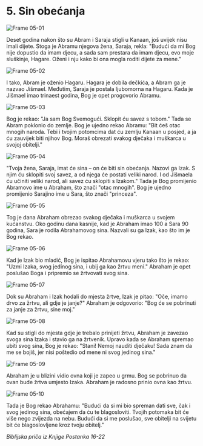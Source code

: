 # 5. Sin obećanja

![Frame 05-01](https://cdn.door43.org/obs/jpg/360px/obs-en-05-01.jpg)

Deset godina nakon što su Abram i Saraja stigli u Kanaan, još uvijek nisu imali dijete. Stoga je Abramu njegova žena, Saraja, rekla: "Budući da mi Bog nije dopustio da imam djecu, a sada sam prestara da imam djecu, evo moje sluškinje, Hagare. Oženi i nju kako bi ona mogla roditi dijete za mene."

![Frame 05-02](https://cdn.door43.org/obs/jpg/360px/obs-en-05-02.jpg)

I tako, Abram je oženio Hagaru. Hagara je dobila dečkića, a Abram ga je nazvao Jišmael. Međutim, Saraja je postala ljubomorna na Hagaru. Kada je Jišmael imao trinaest godina, Bog je opet progovorio Abramu.

![Frame 05-03](https://cdn.door43.org/obs/jpg/360px/obs-en-05-03.jpg)

Bog je rekao: "Ja sam Bog Svemogući. Sklopit ću savez s tobom." Tada se Abram poklonio do zemlje. Bog je ujedno rekao Abramu: "Bit ćeš otac mnogih naroda. Tebi i tvojim potomcima dat ću zemlju Kanaan u posjed, a ja ću zauvijek biti njihov Bog. Moraš obrezati svakog dječaka i muškarca u svojoj obitelji."

![Frame 05-04](https://cdn.door43.org/obs/jpg/360px/obs-en-05-04.jpg)

"Tvoja žena, Saraja, imat će sina – on će biti sin obećanja. Nazovi ga Izak. S njim ću sklopiti svoj savez, a od njega će postati veliki narod. I od Jišmaela ću učiniti veliki narod, ali savez ću sklopiti s Izakom." Tada je Bog promijenio Abramovo ime u Abraham, što znači "otac mnogih". Bog je ujedno promijenio Sarajino ime u Sara, što znači "princeza".

![Frame 05-05](https://cdn.door43.org/obs/jpg/360px/obs-en-05-05.jpg)

Tog je dana Abraham obrezao svakog dječaka i muškarca u svojem kućanstvu. Oko godinu dana kasnije, kad je Abraham imao 100 a Sara 90 godina, Sara je rodila Abrahamovog sina. Nazvali su ga Izak, kao što im je Bog rekao.

![Frame 05-06](https://cdn.door43.org/obs/jpg/360px/obs-en-05-06.jpg)

Kad je Izak bio mladić, Bog je ispitao Abrahamovu vjeru tako što je rekao: "Uzmi Izaka, svog jedinog sina, i ubij ga kao žrtvu meni." Abraham je opet poslušao Boga i pripremio se žrtvovati svog sina.

![Frame 05-07](https://cdn.door43.org/obs/jpg/360px/obs-en-05-07.jpg)

Dok su Abraham i Izak hodali do mjesta žrtve, Izak je pitao: "Oče, imamo drvo za žrtvu, ali gdje je janje?" Abraham je odgovorio: "Bog će se pobrinuti za janje za žrtvu, sine moj."

![Frame 05-08](https://cdn.door43.org/obs/jpg/360px/obs-en-05-08.jpg)

Kad su stigli do mjesta gdje je trebalo prinijeti žrtvu, Abraham je zavezao svoga sina Izaka i stavio ga na žrtvenik. Upravo kada se Abraham spremao ubiti svog sina, Bog je rekao: "Stani! Nemoj nauditi dječaku! Sada znam da me se bojiš, jer nisi poštedio od mene ni svog jedinog sina."

![Frame 05-09](https://cdn.door43.org/obs/jpg/360px/obs-en-05-09.jpg)

Abraham je u blizini vidio ovna koji je zapeo u grmu. Bog se pobrinuo da ovan bude žrtva umjesto Izaka. Abraham je radosno prinio ovna kao žrtvu.

![Frame 05-10](https://cdn.door43.org/obs/jpg/360px/obs-en-05-10.jpg)

Tada je Bog rekao Abrahamu: "Budući da si mi bio spreman dati sve, čak i svog jedinog sina, obećajem da ću te blagosloviti. Tvojih potomaka bit će više nego zvijezda na nebu. Budući da si me poslušao, sve obitelji na svijetu bit će blagoslovljene kroz tvoju obitelj."

_Biblijska priča iz Knjige Postanka 16-22_
